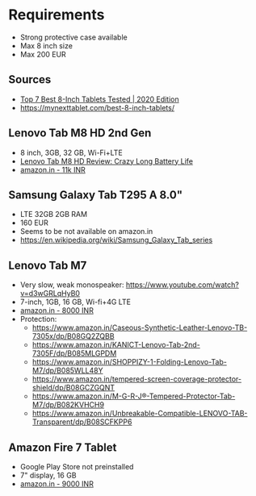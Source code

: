 # Requirements
- Strong protective case available
- Max 8 inch size
- Max 200 EUR

## Sources
- [Top 7 Best 8-Inch Tablets Tested | 2020 Edition](https://www.youtube.com/watch?v=NFAGcS5fe-0)
- https://mynexttablet.com/best-8-inch-tablets/

## Lenovo Tab M8 HD 2nd Gen
- 8 inch, 3GB, 32 GB, Wi-Fi+LTE
- [Lenovo Tab M8 HD Review: Crazy Long Battery Life](https://www.youtube.com/watch?v=f6gzLiAuNSg)
- [amazon.in - 11k INR](https://www.amazon.in/Lenovo-Tab-2GB-32GB-Calling/dp/B08BZQ11BN/ref=sr_1_4?dchild=1&keywords=Lenovo+Tab+M8+lte+2nd&qid=1627740198&refinements=p_72%3A1318476031&rnid=1318475031&sr=8-4)


## Samsung Galaxy Tab T295 A 8.0"
- LTE 32GB 2GB RAM
- 160 EUR
- Seems to be not available on amazon.in
- https://en.wikipedia.org/wiki/Samsung_Galaxy_Tab_series

## Lenovo Tab M7
- Very slow, weak monospeaker: https://www.youtube.com/watch?v=d3wGRLqHyB0
- 7-inch, 1GB, 16 GB, Wi-fi+4G LTE
- [amazon.in - 8000 INR](https://www.amazon.in/Lenovo-Tab-16GB-Iron-Grey/dp/B08DD8HKG9/ref=sr_1_5?dchild=1&keywords=Lenovo+Tab+M7&qid=1627730843&sr=8-5)
- Protection:
  - https://www.amazon.in/Caseous-Synthetic-Leather-Lenovo-TB-7305x/dp/B08GQ2ZQBB
  - https://www.amazon.in/KANICT-Lenovo-Tab-2nd-7305F/dp/B085MLGPDM
  - https://www.amazon.in/SHOPPIZY-1-Folding-Lenovo-Tab-M7/dp/B085WLL48Y
  - https://www.amazon.in/tempered-screen-coverage-protector-shield/dp/B08GCZGQNT
  - https://www.amazon.in/M-G-R-J®-Tempered-Protector-Tab-M7/dp/B082KVHCH9
  - https://www.amazon.in/Unbreakable-Compatible-LENOVO-TAB-Transparent/dp/B08SCFKPP6

## Amazon Fire 7 Tablet
- Google Play Store not preinstalled
- 7" display, 16 GB
- [amazon.in - 9000 INR](https://www.amazon.in/All-New-Fire-Tablet-display-16/dp/B07FKR6KXF/ref=sr_1_1?dchild=1&keywords=Fire+7+Tablet&qid=1627730517&sr=8-1)
